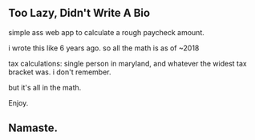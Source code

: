 ## Too Lazy, Didn't Write A Bio

simple ass web app to calculate a rough paycheck amount.

i wrote this like 6 years ago. so all the math is as of ~2018

tax calculations: single person in maryland, and whatever the widest tax bracket was. i don't remember.

but it's all in the math.

Enjoy.

## Namaste.